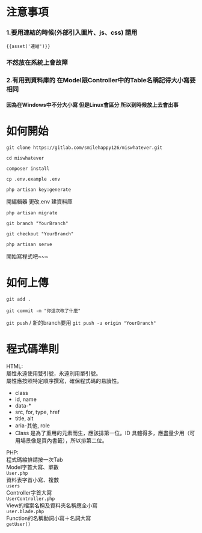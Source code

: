 # 注意事項

### 1.要用連結的時候(外部引入圖片、js、css) 請用

` {{asset('連結')}} `

### 不然放在系統上會故障

### 2.有用到資料庫的 在Model跟Controller中的Table名稱記得大小寫要相同

#### 因為在Windows中不分大小寫 但是Linux會區分 所以到時候放上去會出事


# 如何開始

`git clone https://gitlab.com/smilehappy126/miswhatever.git`

`cd miswhatever`

`composer install`

`cp .env.example .env`

`php artisan key:generate`

開編輯器 更改.env 建資料庫

`php artisan migrate`

`git branch "YourBranch"`    

`git checkout "YourBranch"`

`php artisan serve`   

開始寫程式吧~~~  

# 如何上傳

`git add .`

`git commit -m "你這次改了什麼"`

`git push` / 新的branch要用 `git push -u origin "YourBranch"`

# 程式碼準則
HTML:  
屬性永遠使用雙引號，永遠別用單引號。  
屬性應按照特定順序撰寫，確保程式碼的易讀性。
- class
- id, name
- data-*
- src, for, type, href
- title, alt
- aria-其他, role
- Class 是為了重用的元素而生，應該排第一位。ID 具體得多，應盡量少用（可用場景像是頁內書籤），所以排第二位。  

PHP:  
程式碼縮排請按一次Tab  
Model字首大寫、單數  
`User.php`  
資料表字首小寫、複數  
`users`  
Controller字首大寫  
`UserController.php`  
View的檔案名稱及資料夾名稱應全小寫  
`user.blade.php`  
Function的名稱動詞小寫＋名詞大寫  
`getUser()`
